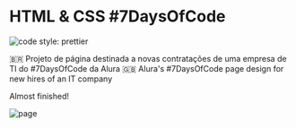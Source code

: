 # HTML & CSS #7DaysOfCode
![code style: prettier](https://img.shields.io/badge/code_style-prettier-ff69b4.svg?style=flat-square)

🇧🇷 Projeto de página destinada a novas contratações de uma empresa de TI do #7DaysOfCode da Alura 
🇬🇧 Alura's #7DaysOfCode page design for new hires of an IT company

Almost finished!

![page](https://user-images.githubusercontent.com/116561862/236654338-0e542cbf-2f86-479e-b100-c18abe08c8bb.jpeg)
